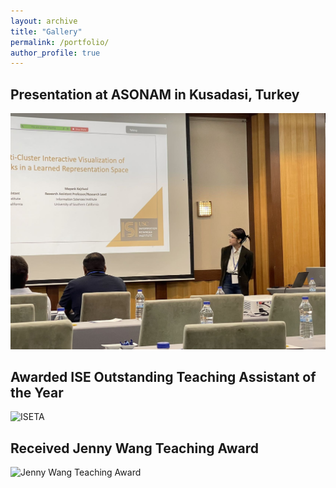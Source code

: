 ```yaml
---
layout: archive
title: "Gallery"
permalink: /portfolio/
author_profile: true
---
```


## Presentation at ASONAM in Kusadasi, Turkey  
![Presentation at ASONAM](../images/ASONAM2023.JPG "Presentation at ASONAM 2023")

## Awarded ISE Outstanding Teaching Assistant of the Year  
![ISETA](../images/ISETA.jpg "ISETA")

## Received Jenny Wang Teaching Award  
![Jenny Wang Teaching Award](../images/JennyWang.JPG "Jenny Wang Teaching Award")
